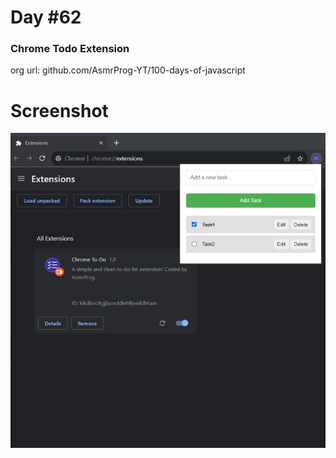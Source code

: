 # Day #62

### Chrome Todo Extension
org url: github.com/AsmrProg-YT/100-days-of-javascript

# Screenshot
![sc](./screenshot.jpg)
